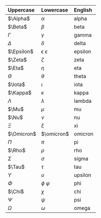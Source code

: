 | Uppercase  | Lowercase                | English | 
| :--        | :--                      | :--     |
| $\Alpha$   | $\alpha$                 | alpha   |
| $\Beta$    | $\beta$                  | beta    | 
| $\Gamma$   | $\gamma$                 | gamma   |    
| $\Delta$   | $\delta$                 | delta   |    
| $\Epsilon$ | $\epsilon$ $\varepsilon$ | epsilon |  
| $\Zeta$    | $\zeta$                  | zeta    |  
| $\Eta$     | $\eta$                   | eta     |  
| $\Theta$   | $\theta$                 | theta   |   
| $\Iota$    | $\iota$                  | iota    |          
| $\Kappa$   | $\kappa$                 | kappa   |  
| $\Lambda$  | $\lambda$                | lambda  |      
| $\Mu$      | $\mu$                    | mu      |  
| $\Nu$      | $\nu$                    | nu      |  
| $\Xi$      | $\xi$                    | xi      |         
| $\Omicron$ | $\omicron$               | omicron |         
| $\Pi$      | $\pi$                    | pi      |    
| $\Rho$     | $\rho$                   | rho     |  
| $\Sigma$   | $\sigma$                 | sigma   | 
| $\Tau$     | $\tau$                   | tau     |   
| $\Upsilon$ | $\upsilon$               | upsilon |      
| $\Phi$     | $\phi$ $\varphi$         | phi     |  
| $\Chi$     | $\chi$                   | chi     |          
| $\Psi$     | $\psi$                   | psi     |          
| $\Omega$   | $\omega$                 | omega   |
